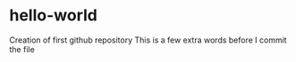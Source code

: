 # hello-world
Creation of first github repository
This is a few extra words before I commit the file
